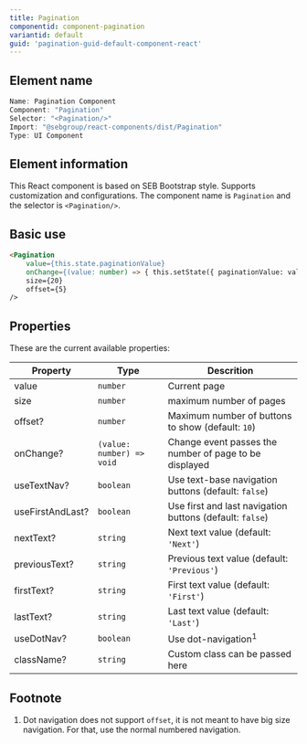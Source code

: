 ```yaml
---
title: Pagination
componentid: component-pagination
variantid: default
guid: 'pagination-guid-default-component-react'
---
```


## Element name
```javascript
Name: Pagination Component
Component: "Pagination"
Selector: "<Pagination/>"
Import: "@sebgroup/react-components/dist/Pagination"
Type: UI Component
```

## Element information 
This React component is based on SEB Bootstrap style. Supports customization and configurations. The component name is `Pagination` and the selector is `<Pagination/>`.

## Basic use
```html
<Pagination
    value={this.state.paginationValue}
    onChange={(value: number) => { this.setState({ paginationValue: value }) }}
    size={20}
    offset={5}
/>
```

## Properties
These are the current available properties:

| Property         | Type                      | Descrition                                               |
| ---------------- | ------------------------- | -------------------------------------------------------- |
| value            | `number`                  | Current page                                             |
| size             | `number`                  | maximum number of pages                                  |
| offset?          | `number`                  | Maximum number of buttons to show (default: `10`)        |
| onChange?        | `(value: number) => void` | Change event passes the number of page to be displayed   |
| useTextNav?      | `boolean`                 | Use text-base navigation buttons (default: `false`)      |
| useFirstAndLast? | `boolean`                 | Use first and last navigation buttons (default: `false`) |
| nextText?        | `string`                  | Next text value (default: `'Next'`)                      |
| previousText?    | `string`                  | Previous text value (default: `'Previous'`)              |
| firstText?       | `string`                  | First text value (default: `'First'`)                    |
| lastText?        | `string`                  | Last text value (default: `'Last'`)                      |
| useDotNav?       | `boolean`                 | Use dot-navigation<sup>1</sup>                           |
| className?       | `string`                  | Custom class can be passed here                          |

## Footnote
1. Dot navigation does not support `offset`, it is not meant to have big size navigation. For that, use the normal numbered navigation.
